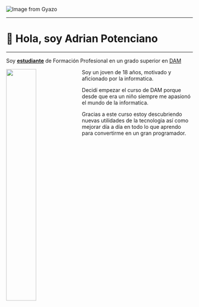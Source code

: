![Image from Gyazo](https://i.gyazo.com/70f15d55d21d7628056bb3e59543ff21.png)

---
# 👋 Hola, soy Adrian Potenciano 

___
Soy [**estudiante**](https://www.iesluisvives.es/) de Formación Profesional en un grado superior en [DAM](https://www.todofp.es/que-como-y-donde-estudiar/que-estudiar/familia/loe/informatica-comunicaciones/des-aplicaciones-multiplataforma.html)



<img src="https://o.remove.bg/downloads/2cb4995b-0340-41c4-916f-f68a00c72ecb/octocat-1665739343890-removebg-preview.png" width=40% align=left />

Soy un joven de 18 años, motivado y aficionado por la informatica.

Decidí empezar el curso de DAM porque desde que era un niño siempre me apasionó el mundo de la informatica.

Gracias a este curso estoy descubriendo nuevas utilidades de la tecnologia así como mejorar día a día en todo lo que aprendo para convertirme en un gran programador.
